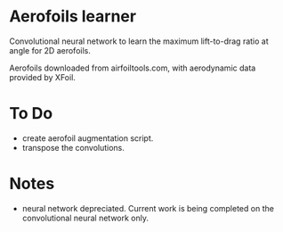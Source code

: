 # Aerofoils learner

Convolutional neural network to learn the maximum lift-to-drag ratio at angle for 2D aerofoils. 

Aerofoils downloaded from airfoiltools.com, with aerodynamic data provided by XFoil.

# To Do
- create aerofoil augmentation script.
- transpose the convolutions.

# Notes
- neural network depreciated. Current work is being completed on the convolutional neural network only.
